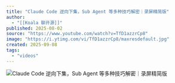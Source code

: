 ```yaml
---
title: "Claude Code 逆向下集，Sub Agent 等多种技巧解密｜录屏精简版"
author:
  - "[[Koala 聊开源]]"
published: 2025-08-02
source: "https://www.youtube.com/watch?v=TfD1azzrCp8"
image: "https://i.ytimg.com/vi/TfD1azzrCp8/maxresdefault.jpg"
created: 2025-09-08
tags:
  - "videos"
---
```

![Claude Code 逆向下集，Sub Agent 等多种技巧解密｜录屏精简版](https://www.youtube.com/watch?v=TfD1azzrCp8)